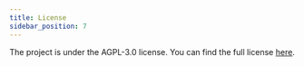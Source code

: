 ```yaml
---
title: License
sidebar_position: 7
---
```


The project is under the AGPL-3.0 license. You can find the full license [here](https://www.gnu.org/licenses/agpl-3.0.html).
